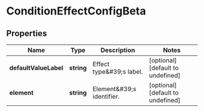 # ConditionEffectConfigBeta

## Properties

Name | Type | Description | Notes
------------ | ------------- | ------------- | -------------
**defaultValueLabel** | **string** | Effect type\&#39;s label. | [optional] [default to undefined]
**element** | **string** | Element\&#39;s identifier. | [optional] [default to undefined]

